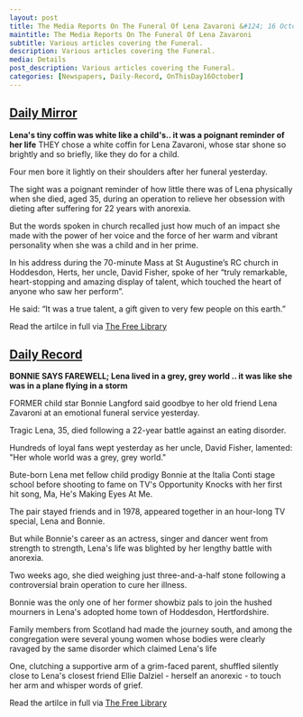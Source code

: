 ```yaml
---
layout: post
title: The Media Reports On The Funeral Of Lena Zavaroni &#124; 16 October 1999
maintitle: The Media Reports On The Funeral Of Lena Zavaroni
subtitle: Various articles covering the Funeral.
description: Various articles covering the Funeral.
media: Details
post_description: Various articles covering the Funeral.
categories: [Newspapers, Daily-Record, OnThisDay16October]
---
```


<h2 id="daily-mirror"><a href="#daily-mirror">Daily Mirror</a></h2>
<Strong>Lena's tiny coffin was white like a child's.. it was a poignant reminder of her life</strong>
THEY chose a white coffin for Lena Zavaroni, whose star shone so brightly and so briefly, like they do for a child.

Four men bore it lightly on their shoulders after her funeral yesterday.

The sight was a poignant reminder of how little there was of Lena physically when she died, aged 35, during an operation to relieve her obsession with dieting after suffering for 22 years with anorexia.

But the words spoken in church recalled just how much of an impact she made with the power of her voice and the force of her warm and vibrant personality when she was a child and in her prime.

In his address during the 70-minute Mass at St Augustine’s RC church in Hoddesdon, Herts, her uncle, David Fisher, spoke of her “truly remarkable, heart-stopping and amazing display of talent, which touched the heart of anyone who saw her perform”.

He said: “It was a true talent, a gift given to very few people on this earth.”

Read the artilce in full via [The Free Library](https://www.thefreelibrary.com/Lena%27s+tiny+coffin+was+white+like+a+child%27s..+it+was+a+poignant...-a060333467)

<h2 id="daily-record"><a href="#daily-record">Daily Record</a></h2>
<strong>BONNIE SAYS FAREWELL; Lena lived in a grey, grey world .. it was like she was in a plane flying in a storm</strong>

FORMER child star Bonnie Langford said goodbye to her old friend Lena Zavaroni at an emotional funeral service yesterday.

Tragic Lena, 35, died following a 22-year battle against an eating disorder.

Hundreds of loyal fans wept yesterday as her uncle, David Fisher, lamented: "Her whole world was a grey, grey world."

Bute-born Lena met fellow child prodigy Bonnie at the Italia Conti stage school before shooting to fame on TV's Opportunity Knocks with her first hit song, Ma, He's Making Eyes At Me.

The pair stayed friends and in 1978, appeared together in an hour-long TV special, Lena and Bonnie.

But while Bonnie's career as an actress, singer and dancer went from strength to strength, Lena's life was blighted by her lengthy battle with anorexia.

Two weeks ago, she died weighing just three-and-a-half stone following a controversial brain operation to cure her illness.

Bonnie was the only one of her former showbiz pals to join the hushed mourners in Lena's adopted home town of Hoddesdon, Hertfordshire.

Family members from Scotland had made the journey south, and among the congregation were several young women whose bodies were clearly ravaged by the same disorder which claimed Lena's life

One, clutching a supportive arm of a grim-faced parent, shuffled silently close to Lena's closest friend Ellie Dalziel - herself an anorexic - to touch her arm and whisper words of grief.

Read the artilce in full via [The Free Library](https://www.thefreelibrary.com/BONNIE+SAYS+FAREWELL%3b+Lena+lived+in+a+grey%2c+grey+world+..+it+was+like...-a060329885)

